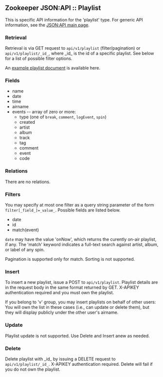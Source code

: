 ## Zookeeper JSON:API :: Playlist

This is specific API information for the 'playlist' type.  For generic API
information, see the [JSON:API main page](./API.md).

### Retrieval

Retrieval is via GET request to `api/v1/playlist` (filter/pagination) or
`api/v1/playlist/_id_`, where \_id_ is the id of a specific playlist.  See
below for a list of possible filter options.

An [example playlist document](Samples.md#playlist) is available here.

### Fields

* name
* date
* time
* airname
* events -- array of zero or more:
  * type (one of `break`, `comment`, `logEvent`, `spin`)
  * created
  * artist
  * album
  * track
  * tag
  * comment
  * event
  * code

### Relations

There are no relations.

### Filters

You may specify at most one filter as a query string parameter of the
form `filter[_field_]=_value_`.  Possible fields are listed below.

  * date
  * id
  * match(event)

`date` may have the value 'onNow', which returns the curently on-air
playlist, if any.  The 'match' keyword indicates a full-text search
against artist, album, or label of any spin.

Pagination is supported only for match.  Sorting is not supported.

### Insert

To insert a new playlist, issue a POST to `api/v1/playlist`.  Playlist
details are in the request body in the same format returned by GET.
X-APIKEY authentication required and you must own the playlist.

If you belong to 'v' group, you may insert playlists on behalf of
other users: You will own the list in these cases (i.e., can update or
delete them), but they will display publicly under the other user's
airname.

### Update

Playlist update is not supported.  Use Delete and Insert anew as
needed.

### Delete

Delete playlist with \_id_ by issuing a DELETE request to
`api/v1/playlist/_id_`.  X-APIKEY authentication required.
Delete will fail if you do not own the playlist.
